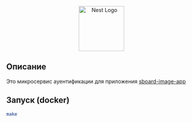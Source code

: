 <p align="center">
  <a href="http://nestjs.com/" target="blank"><img src="https://nestjs.com/img/logo-small.svg" width="120" alt="Nest Logo" /></a>
</p>

## Описание

Это микросервис ауентификации для приложения <a href="https://github.com/Magomed-R/sboard-image-app-product">sboard-image-app</a>

## Запуск (docker)

```bash
make
```
